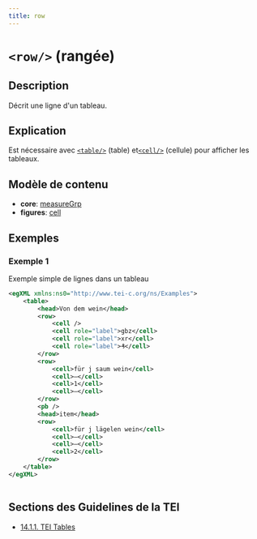 ```yaml
---
title: row
---
```




# `<row/>` (rangée)

## Description

Décrit une ligne d'un tableau.

## Explication

Est nécessaire avec [`<table/>`](table.md)  (table) et[`<cell/>`](cell.md)  (cellule) pour afficher les tableaux.

## Modèle de contenu

- **core**: [measureGrp](measureGrp.md)
- **figures**: [cell](cell.md)

## Exemples

### Exemple 1

Exemple simple de lignes dans un tableau

```xml
<egXML xmlns:ns0="http://www.tei-c.org/ns/Examples">
    <table>
        <head>Von dem wein</head>
        <row>
            <cell />
            <cell role="label">gbz</cell>
            <cell role="label">xr</cell>
            <cell role="label">₰</cell>
        </row>
        <row>
            <cell>für j saum wein</cell>
            <cell>–</cell>
            <cell>1</cell>
            <cell>–</cell>
        </row>
        <pb />
        <head>item</head>
        <row>
            <cell>für j lägelen wein</cell>
            <cell>–</cell>
            <cell>–</cell>
            <cell>2</cell>
        </row>
    </table>
</egXML>
               
```

## Sections des Guidelines de la TEI

- [14.1.1. TEI Tables](https://www.tei-c.org/release/doc/tei-p5-doc/en/html/FT.html#FTTAB1)
